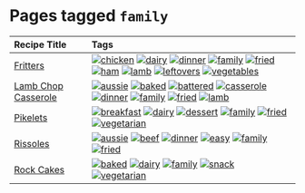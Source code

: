 # Pages tagged `family`

|Recipe Title|Tags
|:---|:---|
|[Fritters](../recipes/fritters.md)|<a href="tags/chicken.md"><img src="https://img.shields.io/badge/tag-chicken-d93385" alt="chicken" /></a> <a href="tags/dairy.md"><img src="https://img.shields.io/badge/tag-dairy-4b9e32" alt="dairy" /></a> <a href="tags/dinner.md"><img src="https://img.shields.io/badge/tag-dinner-945e60" alt="dinner" /></a> <a href="tags/family.md"><img src="https://img.shields.io/badge/tag-family-f05668" alt="family" /></a> <a href="tags/fried.md"><img src="https://img.shields.io/badge/tag-fried-379a95" alt="fried" /></a> <a href="tags/ham.md"><img src="https://img.shields.io/badge/tag-ham-1d5152" alt="ham" /></a> <a href="tags/lamb.md"><img src="https://img.shields.io/badge/tag-lamb-af803c" alt="lamb" /></a> <a href="tags/leftovers.md"><img src="https://img.shields.io/badge/tag-leftovers-e2596" alt="leftovers" /></a> <a href="tags/vegetables.md"><img src="https://img.shields.io/badge/tag-vegetables-f1d19f" alt="vegetables" /></a>|
|[Lamb Chop Casserole](../recipes/lambchopcasserole.md)|<a href="tags/aussie.md"><img src="https://img.shields.io/badge/tag-aussie-25d3f" alt="aussie" /></a> <a href="tags/baked.md"><img src="https://img.shields.io/badge/tag-baked-c5d714" alt="baked" /></a> <a href="tags/battered.md"><img src="https://img.shields.io/badge/tag-battered-6b1fb" alt="battered" /></a> <a href="tags/casserole.md"><img src="https://img.shields.io/badge/tag-casserole-c5a27b" alt="casserole" /></a> <a href="tags/dinner.md"><img src="https://img.shields.io/badge/tag-dinner-945e60" alt="dinner" /></a> <a href="tags/family.md"><img src="https://img.shields.io/badge/tag-family-f05668" alt="family" /></a> <a href="tags/fried.md"><img src="https://img.shields.io/badge/tag-fried-379a95" alt="fried" /></a> <a href="tags/lamb.md"><img src="https://img.shields.io/badge/tag-lamb-af803c" alt="lamb" /></a>|
|[Pikelets](../recipes/pikelets.md)|<a href="tags/breakfast.md"><img src="https://img.shields.io/badge/tag-breakfast-48e52e" alt="breakfast" /></a> <a href="tags/dairy.md"><img src="https://img.shields.io/badge/tag-dairy-4b9e32" alt="dairy" /></a> <a href="tags/dessert.md"><img src="https://img.shields.io/badge/tag-dessert-84f8cf" alt="dessert" /></a> <a href="tags/family.md"><img src="https://img.shields.io/badge/tag-family-f05668" alt="family" /></a> <a href="tags/fried.md"><img src="https://img.shields.io/badge/tag-fried-379a95" alt="fried" /></a> <a href="tags/vegetarian.md"><img src="https://img.shields.io/badge/tag-vegetarian-473080" alt="vegetarian" /></a>|
|[Rissoles](../recipes/rissoles.md)|<a href="tags/aussie.md"><img src="https://img.shields.io/badge/tag-aussie-25d3f" alt="aussie" /></a> <a href="tags/beef.md"><img src="https://img.shields.io/badge/tag-beef-93e32e" alt="beef" /></a> <a href="tags/dinner.md"><img src="https://img.shields.io/badge/tag-dinner-945e60" alt="dinner" /></a> <a href="tags/easy.md"><img src="https://img.shields.io/badge/tag-easy-72fcc" alt="easy" /></a> <a href="tags/family.md"><img src="https://img.shields.io/badge/tag-family-f05668" alt="family" /></a> <a href="tags/fried.md"><img src="https://img.shields.io/badge/tag-fried-379a95" alt="fried" /></a>|
|[Rock Cakes](../recipes/rockcakes.md)|<a href="tags/baked.md"><img src="https://img.shields.io/badge/tag-baked-c5d714" alt="baked" /></a> <a href="tags/dairy.md"><img src="https://img.shields.io/badge/tag-dairy-4b9e32" alt="dairy" /></a> <a href="tags/family.md"><img src="https://img.shields.io/badge/tag-family-f05668" alt="family" /></a> <a href="tags/snack.md"><img src="https://img.shields.io/badge/tag-snack-33b5de" alt="snack" /></a> <a href="tags/vegetarian.md"><img src="https://img.shields.io/badge/tag-vegetarian-473080" alt="vegetarian" /></a>|